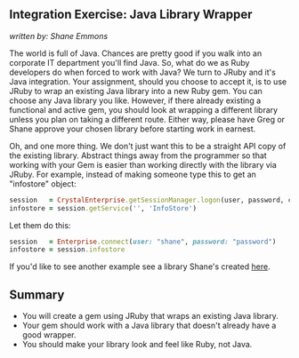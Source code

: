 Integration Exercise: Java Library Wrapper
------------------------------------------

_written by: Shane Emmons_

The world is full of Java. Chances are pretty good if you walk into an
corporate IT department you'll find Java. So, what do we as Ruby developers do
when forced to work with Java? We turn to JRuby and it's Java integration. Your
assignment, should you choose to accept it, is to use JRuby to wrap an existing
Java library into a new Ruby gem. You can choose any Java library you like.
However, if there already existing a functional and active gem, you should look
at wrapping a different library unless you plan on taking a different route.
Either way, please have Greg or Shane approve your chosen library before
starting work in earnest. 

Oh, and one more thing. We don't just want this to be
a straight API copy of the existing library. Abstract things away from the
programmer so that working with your Gem is easier than working directly with
the library via JRuby. For example, instead of making someone type this to get
an "infostore" object:

```ruby
session   = CrystalEnterprise.getSessionManager.logon(user, password, cms, authtype)
infostore = session.getService('', 'InfoStore')
```

Let them do this:

```ruby
session   = Enterprise.connect(user: "shane", password: "password")
infostore = session.infostore
```

If you'd like to see another example see a library Shane's created
[here](https://github.com/semmons99/bosdk).

Summary
-------
- You will create a gem using JRuby that wraps an existing Java library.
- Your gem should work with a Java library that doesn't already have
  a good wrapper.
- You should make your library look and feel like Ruby, not Java.
